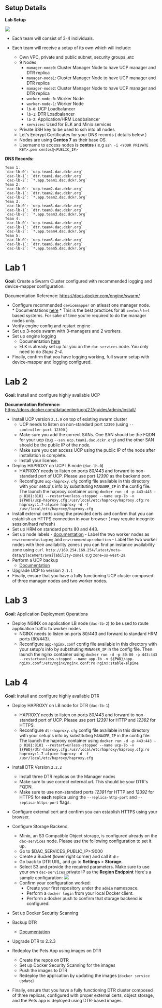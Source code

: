 ## Setup Details

**Lab Setup**

![](images/setup.png)

- Each team will consist of 3-4 individuals.
- Each team will receive a setup of its own which will include:
  
  * Own VPC, private and public subnet, security groups..etc
  * 9 Nodes
	 - `manager-node0`: Cluster Manager Node to have UCP manager and DTR replica
	 - `manager-node1`: Cluster Manager Node to have UCP manager and DTR replica
	 - `manager-node2`: Cluster Manager Node to have UCP manager and DTR replica
	 - `worker-node-0`: Worker Node
	 - `worker-node-1`: Worker Node
	 - `lb-0`: UCP Loadbalancer
	 - `lb-1`: DTR Loadbalancer
	 - `lb-2`: Application/HRM Loadbalancer
	 - `services`: Used for ELK and Minio services
  * Private SSH key to be used to ssh into all nodes
  * Let's Encrypt Certificates for your DNS records ( details below )
  * Nodes are using **Centos 7** as their base OS.
  * Username to access nodes is **centos** ( e.g `ssh -i <YOUR PRIVATE KEY>.pem centos@<PUBLIC_IP>`

**DNS Records:**

	Team 1:
	`dac-lb-0`: `ucp.team1.dac.dckr.org`
	`dac-lb-1`: `dtr.team1.dac.dckr.org`
	`dac-lb-2`: `*.app.team1.dac.dckr.org` 
	Team 2:
	`dac-lb-0`: `ucp.team2.dac.dckr.org`
	`dac-lb-1`: `dtr.team2.dac.dckr.org`
	`dac-lb-2`: `*.app.team2.dac.dckr.org` 
	Team 3:
	`dac-lb-0`: `ucp.team3.dac.dckr.org`
	`dac-lb-1`: `dtr.team3.dac.dckr.org`
	`dac-lb-2`: `*.app.team3.dac.dckr.org` 
	Team 4:
	`dac-lb-0`: `ucp.team4.dac.dckr.org`
	`dac-lb-1`: `dtr.team4.dac.dckr.org`
	`dac-lb-2`: `*.app.team4.dac.dckr.org` 
	Team 5:
	`dac-lb-0`: `ucp.team5.dac.dckr.org`
	`dac-lb-1`: `dtr.team5.dac.dckr.org`
	`dac-lb-2`: `*.app.team5.dac.dckr.org` 


# Lab 1

**Goal:** Create a Swarm Cluster configured with recommended logging and device-mapper configuration. 

Documentation Reference: https://docs.docker.com/engine/swarm/

   * Configure recommended `devicemapper` on atleast one manager node.  
   	* Documentations [here](https://docs.docker.com/engine/userguide/storagedriver/device-mapper-driver/#configure-direct-lvm-mode-for-production)
    * This is the best practices for all `centos`/`rhel` based systems. For sake of time you're required to do the manager nodes only.
* Verify engine config and restart engine
* Set up 3-node swarm with 3-managers and 2 workers.
* Set up engine logging 
	*  Documentation [here](https://github.com/nicolaka/elk-dee)
	*  ELK is already set up for you on the `dac-services` node. You only need to do *Steps 2-4*. 
* Finally, confirm that you have logging working, full swarm setup with device-mapper and logging configured. 


# Lab 2

 **Goal:**  Install and configure highly available UCP
  
**Documentation Reference:** https://docs.docker.com/datacenter/ucp/2.1/guides/admin/install/

* Install UCP version `2.1.0` on top of existing swarm cluster
  * UCP needs to listen on non-standard port `12390` (using `--controller-port 12390` )
  * Make sure you add the correct SANs. One SAN should be the FQDN for your ucp (e.g `--san ucp.team1.dac.dckr.org`) and the other SAN should be the public IP of the node.
  * Make sure you can access UCP using the public IP of the node after installation is complete.
  * Install your license.
* Deploy HAPROXY on UCP LB node (`dac-lb-0`)
	* HAPROXY needs to listen on ports 80/443 and forward to non-standard port of UCP. Please use port *12390* as the backend port. 
	* Reconfigure `ucp-haproxy.cfg` config file available in this directory with your setup's info by substituting `MANAGER_IP` in the config file. The launch the haproxy container using `docker run -d -p 443:443 -p 8181:8181 --restart=unless-stopped --name ucp-lb -v ${PWD}/ucp-haproxy.cfg:/usr/local/etc/haproxy/haproxy.cfg:ro haproxy:1.7-alpine haproxy -d -f /usr/local/etc/haproxy/haproxy.cfg`
* Install external certs using the provided certs and confirm that you can establish an HTTPS connection in your browser ( may require incognito session/hard refresh)
* Set up HRM on standard ports 80 and 443.
* Set up node labels
      - [documentation](https://docs.docker.com/engine/swarm/manage-nodes/#change-node-availability)
      - Label the two worker nodes as `environment=staging` and `environment=production`
      - Label the two worker nodes with their availability zones ( you can find an instance availability zone using `curl http://169.254.169.254/latest/meta-data/placement/availability-zone`). e.g `zone=us-west-2a`
* Perform a UCP backup
  * [Documentation](https://docs.docker.com/datacenter/ucp/2.1/guides/admin/backups-and-disaster-recovery/#backup-command)
* Upgrade UCP to version `2.1.1`
* Finally, ensure that you have a fully functioning UCP cluster composed of three manager nodes and two worker nodes. 

# Lab 3

**Goal:** Application Deployment Operations

* Deploy NGINX on application LB node (`dac-lb-2`) to be used to route application traffic to worker nodes
	* NGINX needs to listen on ports 80/443 and forward to standard HRM ports (80/443).
	*  Reconfigure `app-nginx.conf` config file available in this directory with your setup's info by substituting `MANAGER_IP` in the config file. Then launch the nginx container using `docker run -d -p 80:80 -p 443:443 --restart=unless-stopped --name app-lb -v ${PWD}/app-nginx.conf:/etc/nginx/nginx.conf:ro nginx:stable-alpine`


# Lab 4

**Goal:** Install and configure highly available DTR

* Deploy HAPROXY on LB node for DTR (`dac-lb-1`)
	* HAPROXY needs to listen on ports 80/443 and forward to non-standard port of UCP. Please use port *12391* for HTTP and *12392* for  HTTPS.
	*  Reconfigure `dtr-haproxy.cfg` config file available in this directory with your setup's info by substituting `MANAGER_IP` in the config file. The launch the haproxy container using `docker run -d -p 443:443 -p 8181:8181 --restart=unless-stopped --name ucp-lb -v ${PWD}/dtr-haproxy.cfg:/usr/local/etc/haproxy/haproxy.cfg:ro haproxy:1.7-alpine haproxy -d -f /usr/local/etc/haproxy/haproxy.cfg`
* Install DTR Version `2.2.2`
	* Install three DTR replicas on the Manager nodes
	* Make sure to use correct external url. This should be your DTR's FQDN. 
	* Make sure to use non-standard ports *12391* for HTTP and *12392* for  HTTPS for **each** replica using the `--replica-http-port` and `--replica-https-port` flags.
* Configure external cert and confirm you can establish HTTPS using your browser.
* Configure Storage Backend.
	* Minio, an S3 Compatible Object storage, is configured already on the `dac-services` node. Please use the following configuration to set it up.
	* Go to $DAC_SERVICES_PUBLIC_IP>:9000
	* Create a Bucket (lower right corner) and call it `dtr`
	* Go back to DTR URL, and go to **Settings** > **Storage**.
	* Select S3 and provide the required parameters. Make sure to use your own `dac-services` private IP as the **Region Endpoint** Here's a sample configuration:
	![](images/minio.png)
	* Confirm your configuration worked:
		* Create your first repository under the `admin` namespace.
		* Perform a `docker login` from your local Docker client.
		* Perform a docker push to confirm that storage backend is configured. 
* Set up Docker Security Scanning 
* Backup DTR
	* [Documentation](https://docs.docker.com/datacenter/dtr/2.2/guides/admin/backups-and-disaster-recovery/)
* Upgrade DTR to 2.2.3
* Redeploy the Pets App using images on DTR
	* Create the repos on DTR
	* Set up Docker Security Scanning for the images
	* Push the images to DTR
	* Redeploy the application by updating the images (`docker service update`)


* Finally, ensure that you have a fully functioning DTR cluster composed of three replicas, configured with proper external certs, object storage, and the Pets app is deployed using DTR-based images.








